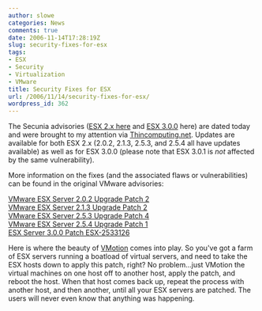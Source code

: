```yaml
---
author: slowe
categories: News
comments: true
date: 2006-11-14T17:28:19Z
slug: security-fixes-for-esx
tags:
- ESX
- Security
- Virtualization
- VMware
title: Security Fixes for ESX
url: /2006/11/14/security-fixes-for-esx/
wordpress_id: 362
---
```


The Secunia advisories ([ESX 2.x here](http://secunia.com/advisories/22875/) and [ESX 3.0.0](http://secunia.com/advisories/22876) here) are dated today and were brought to my attention via [Thincomputing.net](http://www.thincomputing.net/newsitem2786.html). Updates are available for both ESX 2.x (2.0.2, 2.1.3, 2.5.3, and 2.5.4 all have updates available) as well as for ESX 3.0.0 (please note that ESX 3.0.1 is _not_ affected by the same vulnerability).

More information on the fixes (and the associated flaws or vulnerabilities) can be found in the original VMware advisories:

[VMware ESX Server 2.0.2 Upgrade Patch 2](http://www.vmware.com/download/esx/esx-202-200610-patch.html)  
[VMware ESX Server 2.1.3 Upgrade Patch 2](http://www.vmware.com/download/esx/esx-213-200610-patch.html)  
[VMware ESX Server 2.5.3 Upgrade Patch 4](http://www.vmware.com/download/esx/esx-253-200610-patch.html)  
[VMware ESX Server 2.5.4 Upgrade Patch 1](http://www.vmware.com/download/esx/esx-254-200610-patch.html)  
[ESX Server 3.0.0 Patch ESX-2533126](http://kb.vmware.com/vmtnkb/search.do?cmd=displayKC&docType=kc&externalId=2533126&sliceId=SAL_Public)

Here is where the beauty of [VMotion](http://www.vmware.com/products/vi/vc/vmotion.html) comes into play. So you've got a farm of ESX servers running a boatload of virtual servers, and need to take the ESX hosts down to apply this patch, right? No problem...just VMotion the virtual machines on one host off to another host, apply the patch, and reboot the host. When that host comes back up, repeat the process with another host, and then another, until all your ESX servers are patched. The users will never even know that anything was happening.
